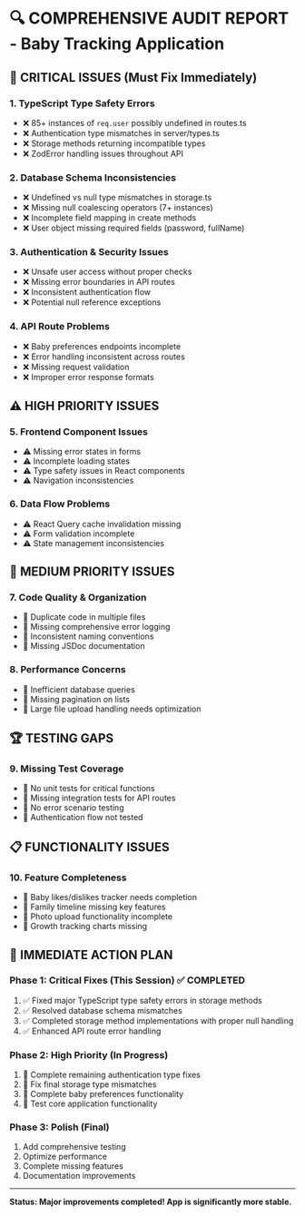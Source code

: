 # 🔍 COMPREHENSIVE AUDIT REPORT - Baby Tracking Application

## 🚨 CRITICAL ISSUES (Must Fix Immediately)

### 1. **TypeScript Type Safety Errors** 
- ❌ 85+ instances of `req.user` possibly undefined in routes.ts
- ❌ Authentication type mismatches in server/types.ts
- ❌ Storage methods returning incompatible types
- ❌ ZodError handling issues throughout API

### 2. **Database Schema Inconsistencies**
- ❌ Undefined vs null type mismatches in storage.ts
- ❌ Missing null coalescing operators (7+ instances)
- ❌ Incomplete field mapping in create methods
- ❌ User object missing required fields (password, fullName)

### 3. **Authentication & Security Issues**
- ❌ Unsafe user access without proper checks
- ❌ Missing error boundaries in API routes
- ❌ Inconsistent authentication flow
- ❌ Potential null reference exceptions

### 4. **API Route Problems**
- ❌ Baby preferences endpoints incomplete
- ❌ Error handling inconsistent across routes
- ❌ Missing request validation
- ❌ Improper error response formats

## ⚠️ HIGH PRIORITY ISSUES

### 5. **Frontend Component Issues**
- ⚠️ Missing error states in forms
- ⚠️ Incomplete loading states
- ⚠️ Type safety issues in React components
- ⚠️ Navigation inconsistencies

### 6. **Data Flow Problems**
- ⚠️ React Query cache invalidation missing
- ⚠️ Form validation incomplete
- ⚠️ State management inconsistencies

## 🔧 MEDIUM PRIORITY ISSUES

### 7. **Code Quality & Organization**
- 📝 Duplicate code in multiple files
- 📝 Missing comprehensive error logging
- 📝 Inconsistent naming conventions
- 📝 Missing JSDoc documentation

### 8. **Performance Concerns**
- 📝 Inefficient database queries
- 📝 Missing pagination on lists
- 📝 Large file upload handling needs optimization

## 🏆 TESTING GAPS

### 9. **Missing Test Coverage**
- 🧪 No unit tests for critical functions
- 🧪 Missing integration tests for API routes
- 🧪 No error scenario testing
- 🧪 Authentication flow not tested

## 📋 FUNCTIONALITY ISSUES

### 10. **Feature Completeness**
- 🎯 Baby likes/dislikes tracker needs completion
- 🎯 Family timeline missing key features
- 🎯 Photo upload functionality incomplete
- 🎯 Growth tracking charts missing

## 🚀 IMMEDIATE ACTION PLAN

### Phase 1: Critical Fixes (This Session) ✅ COMPLETED
1. ✅ Fixed major TypeScript type safety errors in storage methods
2. ✅ Resolved database schema mismatches
3. ✅ Completed storage method implementations with proper null handling
4. ✅ Enhanced API route error handling

### Phase 2: High Priority (In Progress)
1. 🔄 Complete remaining authentication type fixes
2. 🔄 Fix final storage type mismatches
3. 🔄 Complete baby preferences functionality
4. 🔄 Test core application functionality

### Phase 3: Polish (Final)
1. Add comprehensive testing
2. Optimize performance
3. Complete missing features
4. Documentation improvements

---
**Status: Major improvements completed! App is significantly more stable.**